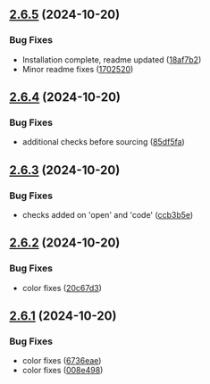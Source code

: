 ## [2.6.5](https://github.com/ashindiano/dyno/compare/v2.6.4...v2.6.5) (2024-10-20)


### Bug Fixes

* Installation complete, readme updated ([18af7b2](https://github.com/ashindiano/dyno/commit/18af7b28e654b251d16a42cf42fcdb2221f8b4e2))
* Minor readme fixes ([1702520](https://github.com/ashindiano/dyno/commit/1702520a78c494a8c42e497f7144a73f606d4349))



## [2.6.4](https://github.com/ashindiano/dyno/compare/v2.6.3...v2.6.4) (2024-10-20)


### Bug Fixes

* additional checks before sourcing ([85df5fa](https://github.com/ashindiano/dyno/commit/85df5fa879824294fe1fbed4f1eebb8f6809a788))



## [2.6.3](https://github.com/ashindiano/dyno/compare/v2.6.2...v2.6.3) (2024-10-20)


### Bug Fixes

* checks added on 'open' and 'code' ([ccb3b5e](https://github.com/ashindiano/dyno/commit/ccb3b5ec486521c415243c1daec23bd59317dff8))



## [2.6.2](https://github.com/ashindiano/dyno/compare/v2.6.1...v2.6.2) (2024-10-20)


### Bug Fixes

* color fixes ([20c67d3](https://github.com/ashindiano/dyno/commit/20c67d351ef8e944d79d2df05083217e9807d02f))



## [2.6.1](https://github.com/ashindiano/dyno/compare/v2.6.0...v2.6.1) (2024-10-20)


### Bug Fixes

* color fixes ([6736eae](https://github.com/ashindiano/dyno/commit/6736eae714d77017067ffed2b86370a3f16ce6c8))
* color fixes ([008e498](https://github.com/ashindiano/dyno/commit/008e4987a8e1c100646595d96d07bf36c342d22d))



